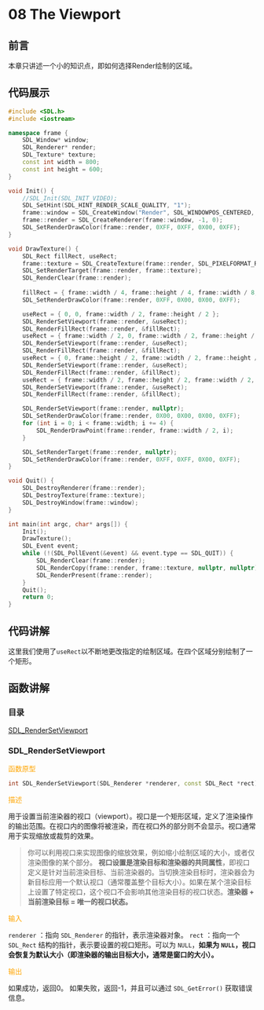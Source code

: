 # 08 The Viewport

## 前言

本章只讲述一个小的知识点，即如何选择Render绘制的区域。

## 代码展示

```cpp
#include <SDL.h>
#include <iostream>

namespace frame {
	SDL_Window* window;
	SDL_Renderer* render;
	SDL_Texture* texture;
	const int width = 800;
	const int height = 600;
}

void Init() {
	//SDL_Init(SDL_INIT_VIDEO);
	SDL_SetHint(SDL_HINT_RENDER_SCALE_QUALITY, "1");
	frame::window = SDL_CreateWindow("Render", SDL_WINDOWPOS_CENTERED, SDL_WINDOWPOS_CENTERED, frame::width, frame::height, SDL_WINDOW_SHOWN);
	frame::render = SDL_CreateRenderer(frame::window, -1, 0);
	SDL_SetRenderDrawColor(frame::render, 0XFF, 0XFF, 0X00, 0XFF);
}

void DrawTexture() {
	SDL_Rect fillRect, useRect;
	frame::texture = SDL_CreateTexture(frame::render, SDL_PIXELFORMAT_RGBA8888, SDL_TEXTUREACCESS_TARGET, 800, 600);
	SDL_SetRenderTarget(frame::render, frame::texture);
	SDL_RenderClear(frame::render);
	
	fillRect = { frame::width / 4, frame::height / 4, frame::width / 8, frame::height / 8 };
	SDL_SetRenderDrawColor(frame::render, 0XFF, 0X00, 0X00, 0XFF);

	useRect = { 0, 0, frame::width / 2, frame::height / 2 };
	SDL_RenderSetViewport(frame::render, &useRect);
	SDL_RenderFillRect(frame::render, &fillRect);
	useRect = { frame::width / 2, 0, frame::width / 2, frame::height / 2 };
	SDL_RenderSetViewport(frame::render, &useRect);
	SDL_RenderFillRect(frame::render, &fillRect);
	useRect = { 0, frame::height / 2, frame::width / 2, frame::height / 2 };
	SDL_RenderSetViewport(frame::render, &useRect);
	SDL_RenderFillRect(frame::render, &fillRect);
	useRect = { frame::width / 2, frame::height / 2, frame::width / 2, frame::height / 2 };
	SDL_RenderSetViewport(frame::render, &useRect);
	SDL_RenderFillRect(frame::render, &fillRect);

	SDL_RenderSetViewport(frame::render, nullptr);
	SDL_SetRenderDrawColor(frame::render, 0X00, 0X00, 0X00, 0XFF);
	for (int i = 0; i < frame::width; i += 4) {
		SDL_RenderDrawPoint(frame::render, frame::width / 2, i);
	}

	SDL_SetRenderTarget(frame::render, nullptr);
	SDL_SetRenderDrawColor(frame::render, 0XFF, 0XFF, 0X00, 0XFF);
}

void Quit() {
	SDL_DestroyRenderer(frame::render);
	SDL_DestroyTexture(frame::texture);
	SDL_DestroyWindow(frame::window);
}

int main(int argc, char* args[]) {
	Init();
	DrawTexture();
	SDL_Event event;
	while (!(SDL_PollEvent(&event) && event.type == SDL_QUIT)) {
		SDL_RenderClear(frame::render);
		SDL_RenderCopy(frame::render, frame::texture, nullptr, nullptr);
		SDL_RenderPresent(frame::render);
	}
	Quit();
	return 0;
}
```

## 代码讲解

这里我们使用了`useRect`以不断地更改指定的绘制区域。在四个区域分别绘制了一个矩形。

## 函数讲解

### 目录

[SDL_RenderSetViewport](#sdl_rendersetviewport)

### SDL_RenderSetViewport

<font color=orange>函数原型</font>

```cpp
int SDL_RenderSetViewport(SDL_Renderer *renderer, const SDL_Rect *rect);
```

<font color=orange>描述</font>

用于设置当前渲染器的视口（viewport）。视口是一个矩形区域，定义了渲染操作的输出范围。在视口内的图像将被渲染，而在视口外的部分则不会显示。视口通常用于实现缩放或裁剪的效果。

> 你可以利用视口来实现图像的缩放效果，例如缩小绘制区域的大小，或者仅渲染图像的某个部分。
> **视口设置是渲染目标和渲染器的共同属性**，即视口定义是针对当前渲染目标、当前渲染器的。当切换渲染目标时，渲染器会为新目标应用一个默认视口（通常覆盖整个目标大小）。如果在某个渲染目标上设置了特定视口，这个视口不会影响其他渲染目标的视口状态。**渲染器 + 当前渲染目标 = 唯一的视口状态。**

<font color=orange>输入</font>

`renderer` ：指向 `SDL_Renderer` 的指针，表示渲染器对象。
`rect` ：指向一个 `SDL_Rect` 结构的指针，表示要设置的视口矩形。可以为 `NULL`，**如果为 `NULL`，视口会恢复为默认大小（即渲染器的输出目标大小，通常是窗口的大小）。**

<font color=orange>输出</font>

如果成功，返回0。
如果失败，返回-1，并且可以通过 `SDL_GetError()` 获取错误信息。
